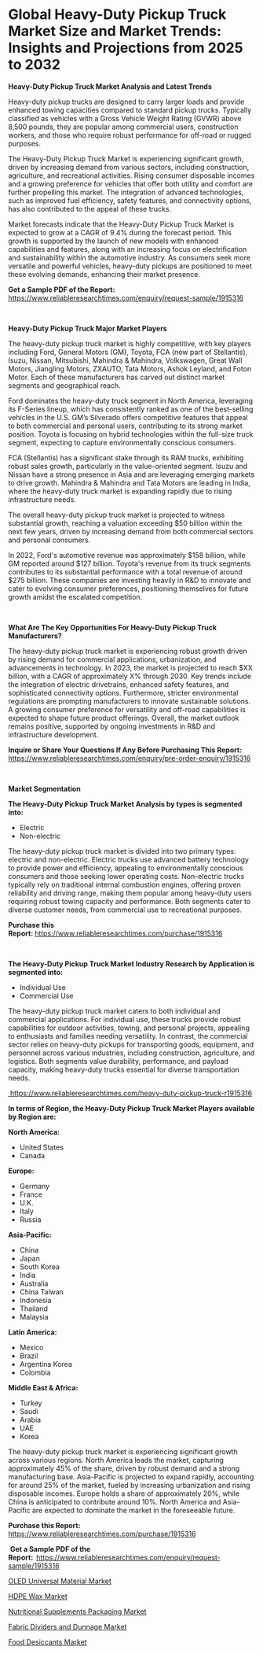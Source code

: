 <p><h1>Global Heavy-Duty Pickup Truck Market Size and Market Trends: Insights and Projections from 2025 to 2032</h1></p><p><strong>Heavy-Duty Pickup Truck Market Analysis and Latest Trends</strong></p>
<p><p>Heavy-duty pickup trucks are designed to carry larger loads and provide enhanced towing capacities compared to standard pickup trucks. Typically classified as vehicles with a Gross Vehicle Weight Rating (GVWR) above 8,500 pounds, they are popular among commercial users, construction workers, and those who require robust performance for off-road or rugged purposes.</p><p>The Heavy-Duty Pickup Truck Market is experiencing significant growth, driven by increasing demand from various sectors, including construction, agriculture, and recreational activities. Rising consumer disposable incomes and a growing preference for vehicles that offer both utility and comfort are further propelling this market. The integration of advanced technologies, such as improved fuel efficiency, safety features, and connectivity options, has also contributed to the appeal of these trucks.</p><p>Market forecasts indicate that the Heavy-Duty Pickup Truck Market is expected to grow at a CAGR of 9.4% during the forecast period. This growth is supported by the launch of new models with enhanced capabilities and features, along with an increasing focus on electrification and sustainability within the automotive industry. As consumers seek more versatile and powerful vehicles, heavy-duty pickups are positioned to meet these evolving demands, enhancing their market presence.</p></p>
<p><strong>Get a Sample PDF of the Report:&nbsp;</strong> <a href="https://www.reliableresearchtimes.com/enquiry/request-sample/1915316?utm_campaign=2035&utm_medium=2&utm_source=Github&utm_content=ia&utm_term=30012025&utm_id=heavy-duty-pickup-truck">https://www.reliableresearchtimes.com/enquiry/request-sample/1915316</a></p>
<p>&nbsp;</p>
<p><strong>Heavy-Duty Pickup Truck Major Market Players</strong></p>
<p><p>The heavy-duty pickup truck market is highly competitive, with key players including Ford, General Motors (GM), Toyota, FCA (now part of Stellantis), Isuzu, Nissan, Mitsubishi, Mahindra & Mahindra, Volkswagen, Great Wall Motors, Jiangling Motors, ZXAUTO, Tata Motors, Ashok Leyland, and Foton Motor. Each of these manufacturers has carved out distinct market segments and geographical reach.</p><p>Ford dominates the heavy-duty truck segment in North America, leveraging its F-Series lineup, which has consistently ranked as one of the best-selling vehicles in the U.S. GM’s Silverado offers competitive features that appeal to both commercial and personal users, contributing to its strong market position. Toyota is focusing on hybrid technologies within the full-size truck segment, expecting to capture environmentally conscious consumers.</p><p>FCA (Stellantis) has a significant stake through its RAM trucks, exhibiting robust sales growth, particularly in the value-oriented segment. Isuzu and Nissan have a strong presence in Asia and are leveraging emerging markets to drive growth. Mahindra & Mahindra and Tata Motors are leading in India, where the heavy-duty truck market is expanding rapidly due to rising infrastructure needs.</p><p>The overall heavy-duty pickup truck market is projected to witness substantial growth, reaching a valuation exceeding $50 billion within the next few years, driven by increasing demand from both commercial sectors and personal consumers.</p><p>In 2022, Ford's automotive revenue was approximately $158 billion, while GM reported around $127 billion. Toyota's revenue from its truck segments contributes to its substantial performance with a total revenue of around $275 billion. These companies are investing heavily in R&D to innovate and cater to evolving consumer preferences, positioning themselves for future growth amidst the escalated competition.</p></p>
<p>&nbsp;</p>
<p><strong>What Are The Key Opportunities For Heavy-Duty Pickup Truck Manufacturers?</strong></p>
<p><p>The heavy-duty pickup truck market is experiencing robust growth driven by rising demand for commercial applications, urbanization, and advancements in technology. In 2023, the market is projected to reach $XX billion, with a CAGR of approximately X% through 2030. Key trends include the integration of electric drivetrains, enhanced safety features, and sophisticated connectivity options. Furthermore, stricter environmental regulations are prompting manufacturers to innovate sustainable solutions. A growing consumer preference for versatility and off-road capabilities is expected to shape future product offerings. Overall, the market outlook remains positive, supported by ongoing investments in R&D and infrastructure development.</p></p>
<p><strong>Inquire or Share Your Questions If Any Before Purchasing This Report:</strong> <a href="https://www.reliableresearchtimes.com/enquiry/pre-order-enquiry/1915316?utm_campaign=2035&utm_medium=2&utm_source=Github&utm_content=ia&utm_term=30012025&utm_id=heavy-duty-pickup-truck">https://www.reliableresearchtimes.com/enquiry/pre-order-enquiry/1915316</a></p>
<p>&nbsp;</p>
<p><strong>Market Segmentation</strong></p>
<p><strong>The Heavy-Duty Pickup Truck Market Analysis by types is segmented into:</strong></p>
<p><ul><li>Electric</li><li>Non-electric</li></ul></p>
<p><p>The heavy-duty pickup truck market is divided into two primary types: electric and non-electric. Electric trucks use advanced battery technology to provide power and efficiency, appealing to environmentally conscious consumers and those seeking lower operating costs. Non-electric trucks typically rely on traditional internal combustion engines, offering proven reliability and driving range, making them popular among heavy-duty users requiring robust towing capacity and performance. Both segments cater to diverse customer needs, from commercial use to recreational purposes.</p></p>
<p><strong>Purchase this Report:&nbsp;</strong><a href="https://www.reliableresearchtimes.com/purchase/1915316?utm_campaign=2035&utm_medium=2&utm_source=Github&utm_content=ia&utm_term=30012025&utm_id=heavy-duty-pickup-truck">https://www.reliableresearchtimes.com/purchase/1915316</a></p>
<p>&nbsp;</p>
<p><strong>The Heavy-Duty Pickup Truck Market Industry Research by Application is segmented into:</strong></p>
<p><ul><li>Individual Use</li><li>Commercial Use</li></ul></p>
<p><p>The heavy-duty pickup truck market caters to both individual and commercial applications. For individual use, these trucks provide robust capabilities for outdoor activities, towing, and personal projects, appealing to enthusiasts and families needing versatility. In contrast, the commercial sector relies on heavy-duty pickups for transporting goods, equipment, and personnel across various industries, including construction, agriculture, and logistics. Both segments value durability, performance, and payload capacity, making heavy-duty trucks essential for diverse transportation needs.</p></p>
<p><a href="https://www.reliableresearchtimes.com/heavy-duty-pickup-truck-r1915316?utm_campaign=2035&utm_medium=2&utm_source=Github&utm_content=ia&utm_term=30012025&utm_id=heavy-duty-pickup-truck">&nbsp;https://www.reliableresearchtimes.com/heavy-duty-pickup-truck-r1915316</a></p>
<p><strong>In terms of Region, the Heavy-Duty Pickup Truck Market Players available by Region are:</strong></p>
<p>
    <p> <strong> North America: </strong>
        <ul>
            <li>United States</li>
            <li>Canada</li>
        </ul>
        </p> 
    <p> <strong> Europe: </strong>
        <ul>
            <li>Germany</li>
            <li>France</li>
            <li>U.K.</li>
            <li>Italy</li>
            <li>Russia</li>
        </ul>
        </p> 
    <p> <strong> Asia-Pacific: </strong>
        <ul>
            <li>China</li>
            <li>Japan</li>
            <li>South Korea</li>
            <li>India</li>
            <li>Australia</li>
            <li>China Taiwan</li>
            <li>Indonesia</li>
            <li>Thailand</li>
            <li>Malaysia</li>
        </ul>
        </p> 
    <p> <strong> Latin America: </strong>
        <ul>
            <li>Mexico</li>
            <li>Brazil</li>
            <li>Argentina Korea</li>
            <li>Colombia</li>
        </ul>
        </p> 
    <p> <strong> Middle East & Africa: </strong>
        <ul>
            <li>Turkey</li>
            <li>Saudi</li>
            <li>Arabia</li>
            <li>UAE</li>
            <li>Korea</li>
        </ul>
    </p>
    </p>
<p><p>The heavy-duty pickup truck market is experiencing significant growth across various regions. North America leads the market, capturing approximately 45% of the share, driven by robust demand and a strong manufacturing base. Asia-Pacific is projected to expand rapidly, accounting for around 25% of the market, fueled by increasing urbanization and rising disposable incomes. Europe holds a share of approximately 20%, while China is anticipated to contribute around 10%. North America and Asia-Pacific are expected to dominate the market in the foreseeable future.</p></p>
<p><strong>Purchase this Report: </strong><a href="https://www.reliableresearchtimes.com/purchase/1915316?utm_campaign=2035&utm_medium=2&utm_source=Github&utm_content=ia&utm_term=30012025&utm_id=heavy-duty-pickup-truck">https://www.reliableresearchtimes.com/purchase/1915316</a></p>
<p>&nbsp;<strong>Get a Sample PDF of the Report:&nbsp;&nbsp;</strong><a href="https://www.reliableresearchtimes.com/enquiry/request-sample/1915316?utm_campaign=2035&utm_medium=2&utm_source=Github&utm_content=ia&utm_term=30012025&utm_id=heavy-duty-pickup-truck">https://www.reliableresearchtimes.com/enquiry/request-sample/1915316</a></p>
<p><strong></strong></p>
<p><p><a href="https://www.linkedin.com/pulse/exploring-oled-universal-material-market-industry-revenue-qnaaf?utm_campaign=2035&utm_medium=2&utm_source=Github&utm_content=ia&utm_term=30012025&utm_id=heavy-duty-pickup-truck">OLED Universal Material Market</a></p><p><a href="https://github.com/CliffMedina6/Market-Research-Report-List-7/blob/main/hdpe-wax-market.md?utm_campaign=2035&utm_medium=2&utm_source=Github&utm_content=ia&utm_term=30012025&utm_id=heavy-duty-pickup-truck">HDPE Wax Market</a></p><p><a href="https://github.com/provorikovar/Market-Research-Report-List-7/blob/main/nutritional-supplements-packaging-market.md?utm_campaign=2035&utm_medium=2&utm_source=Github&utm_content=ia&utm_term=30012025&utm_id=heavy-duty-pickup-truck">Nutritional Supplements Packaging Market</a></p><p><a href="https://www.linkedin.com/pulse/future-market-trends-fabric-dividers-dunnage-forecasting-tl28f?utm_campaign=2035&utm_medium=2&utm_source=Github&utm_content=ia&utm_term=30012025&utm_id=heavy-duty-pickup-truck">Fabric Dividers and Dunnage Market</a></p><p><a href="https://www.linkedin.com/pulse/growth-insights-food-desiccants-market-whats-fueling-76-qo17f?utm_campaign=2035&utm_medium=2&utm_source=Github&utm_content=ia&utm_term=30012025&utm_id=heavy-duty-pickup-truck">Food Desiccants Market</a></p></p>